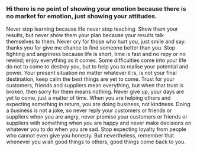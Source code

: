### Hi there is no point of showing your emotion because there is no market for emotion, just showing your attitudes.
Never stop learning because life never stop teaching.
Show them your results, but never show them your plan because your results talk themselves to them.
Never cry for those who hurt you, just smile and say: thanks you for give me chance to find someone better than you.
Stop fighting and angriness because life is short, time is fast and no repy or no rewind; enjoy everything as it comes.
Some difficulties come into your life do not to come to destroy you, but to help you to realise your potential and power.
Your present situation no matter whatever it is, is not your final destination, keep calm the best things are yet to come.
Trust for your customers, friends and suppliers mean everything, but when that trust is broken, then sorry for them means nothing.
Never give up, your days are yet to come, just a matter of time.
When you are helping others and expecting something in return, you are doing business, not kindness.
Doing a business is not a joke, so never reply your customers or friends or suppliers when you are angry, never promise your customers or friends or suppliers with something when you are happy and never make decisions on whatever you to do when you are sad.
Stop expecting loyalty from people who cannot even give you honesty. But nevertheless, remember that whenever you wish good things to others, good things come back to you.
<!--
**healthfirstbeforemoney-group/healthfirstbeforemoney-group** is a ✨ _special_ ✨ repository because its `README.md` (this file) appears on your GitHub profile.

Here are some ideas to get you started:

- 🔭 I’m currently working on ...
- 🌱 I’m currently learning ...
- 👯 I’m looking to collaborate on ...
- 🤔 I’m looking for help with ...
- 💬 Ask me about ...
- 📫 How to reach me: ...
- 😄 Pronouns: ...
- ⚡ Fun fact: ...
-->
